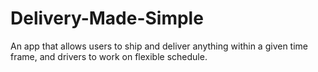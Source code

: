 # Delivery-Made-Simple
An app that allows users to ship and deliver anything within a given time frame, and drivers to work on flexible schedule.
